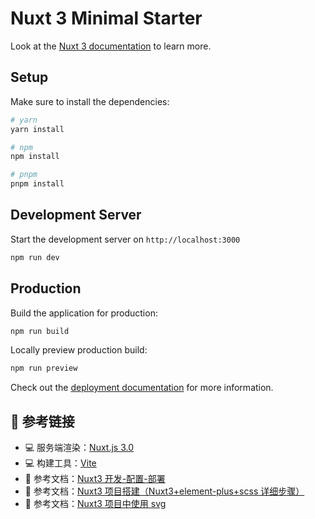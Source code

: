 # Nuxt 3 Minimal Starter

Look at the [Nuxt 3 documentation](https://nuxt.com/docs/getting-started/introduction) to learn more.

## Setup

Make sure to install the dependencies:

```bash
# yarn
yarn install

# npm
npm install

# pnpm
pnpm install
```

## Development Server

Start the development server on `http://localhost:3000`

```bash
npm run dev
```

## Production

Build the application for production:

```bash
npm run build
```

Locally preview production build:

```bash
npm run preview
```

Check out the [deployment documentation](https://nuxt.com/docs/getting-started/deployment) for more information.

## 🔗 参考链接

- 💻 服务端渲染：[Nuxt.js 3.0](https://nuxt.com/)
- 💻 构建工具：[Vite](https://vitejs.cn/guide/env-and-mode.html)
- 📝 参考文档：[Nuxt3 开发-配置-部署](https://blog.csdn.net/snowball_li/article/details/128013833)
- 📝 参考文档：[Nuxt3 项目搭建（Nuxt3+element-plus+scss 详细步骤）](https://blog.csdn.net/m0_48489737/article/details/127325786)
- 📝 参考文档：[Nuxt3 项目中使用 svg](https://blog.csdn.net/weixin_49014702/article/details/128414398)
